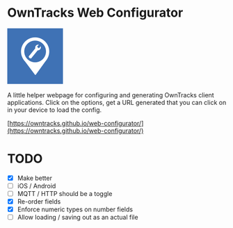 # OwnTracks Web Configurator

![Web Configurator logo](assets/owntracksconfigurator-128.png)

A little helper webpage for configuring and generating OwnTracks client applications. Click on the options, get a URL generated that you can click on in your device to load the config.

[https://owntracks.github.io/web-configurator/](https://owntracks.github.io/web-configurator/)

# TODO

* [X] Make better
* [ ] iOS / Android
* [ ] MQTT / HTTP should be a toggle
* [X] Re-order fields
* [X] Enforce numeric types on number fields
* [ ] Allow loading / saving out as an actual file
